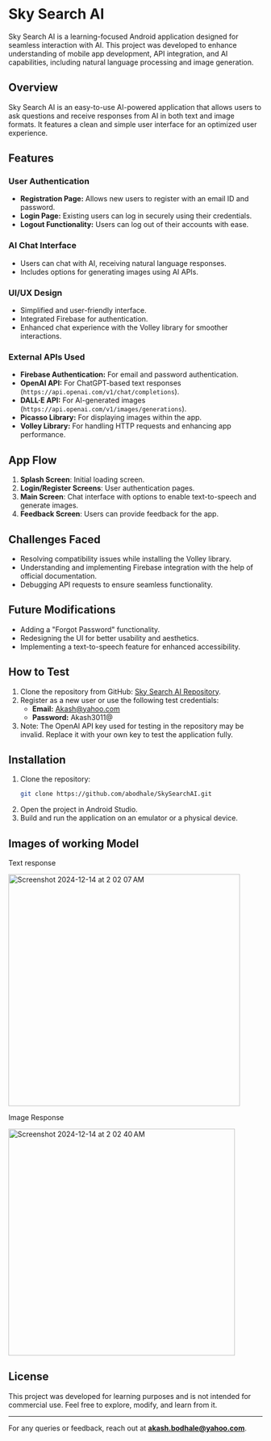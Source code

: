 # Sky Search AI

Sky Search AI is a learning-focused Android application designed for seamless interaction with AI. This project was developed to enhance understanding of mobile app development, API integration, and AI capabilities, including natural language processing and image generation.

## Overview
Sky Search AI is an easy-to-use AI-powered application that allows users to ask questions and receive responses from AI in both text and image formats. It features a clean and simple user interface for an optimized user experience.

## Features
### User Authentication
- **Registration Page:** Allows new users to register with an email ID and password.
- **Login Page:** Existing users can log in securely using their credentials.
- **Logout Functionality:** Users can log out of their accounts with ease.

### AI Chat Interface
- Users can chat with AI, receiving natural language responses.
- Includes options for generating images using AI APIs.

### UI/UX Design
- Simplified and user-friendly interface.
- Integrated Firebase for authentication.
- Enhanced chat experience with the Volley library for smoother interactions.

### External APIs Used
- **Firebase Authentication:** For email and password authentication.
- **OpenAI API:** For ChatGPT-based text responses (`https://api.openai.com/v1/chat/completions`).
- **DALL·E API:** For AI-generated images (`https://api.openai.com/v1/images/generations`).
- **Picasso Library:** For displaying images within the app.
- **Volley Library:** For handling HTTP requests and enhancing app performance.

## App Flow
1. **Splash Screen**: Initial loading screen.
2. **Login/Register Screens**: User authentication pages.
3. **Main Screen**: Chat interface with options to enable text-to-speech and generate images.
4. **Feedback Screen**: Users can provide feedback for the app.

## Challenges Faced
- Resolving compatibility issues while installing the Volley library.
- Understanding and implementing Firebase integration with the help of official documentation.
- Debugging API requests to ensure seamless functionality.

## Future Modifications
- Adding a "Forgot Password" functionality.
- Redesigning the UI for better usability and aesthetics.
- Implementing a text-to-speech feature for enhanced accessibility.

## How to Test
1. Clone the repository from GitHub: [Sky Search AI Repository](https://github.com/abodhale/SkySearchAI).
2. Register as a new user or use the following test credentials:
   - **Email:** Akash@yahoo.com  
   - **Password:** Akash3011@
3. Note: The OpenAI API key used for testing in the repository may be invalid. Replace it with your own key to test the application fully.

## Installation
1. Clone the repository:
    ```bash
    git clone https://github.com/abodhale/SkySearchAI.git
    ```
2. Open the project in Android Studio.
3. Build and run the application on an emulator or a physical device.

## Images of working Model
Text response

<img width="459" alt="Screenshot 2024-12-14 at 2 02 07 AM" src="https://github.com/user-attachments/assets/a9304eb4-ca67-4241-bbad-eac687882027" />

Image Response

<img width="449" alt="Screenshot 2024-12-14 at 2 02 40 AM" src="https://github.com/user-attachments/assets/6768f8d1-a2e5-450c-9128-3a72851b80cf" />



## License
This project was developed for learning purposes and is not intended for commercial use. Feel free to explore, modify, and learn from it.

---

For any queries or feedback, reach out at **akash.bodhale@yahoo.com**.
